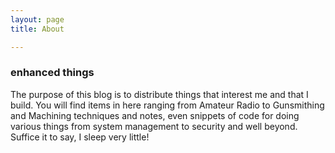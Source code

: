 ```yaml
---
layout: page 
title: About

---
```


### enhanced things

The purpose of this blog is to distribute things that interest me and that I build.  You will find items in here ranging from Amateur Radio to Gunsmithing and Machining techniques and notes, even snippets of code for doing various things from system management to security and well beyond.  Suffice it to say, I sleep very little!
